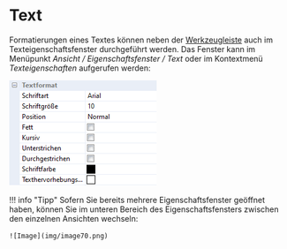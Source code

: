 # Text

Formatierungen eines Textes können neben der [Werkzeugleiste](../Report_bearbeiten/Text_und_Absatzbearbeitung.md) auch im Texteigenschaftsfenster durchgeführt werden. Das Fenster kann im Menüpunkt *Ansicht / Eigenschaftsfenster / Text* oder im Kontextmenü *Texteigenschaften* aufgerufen werden:

![Image](img/image69.png)

!!! info "Tipp"
    Sofern Sie bereits mehrere Eigenschaftsfenster geöffnet haben, können Sie im unteren Bereich des Eigenschaftsfensters zwischen den einzelnen Ansichten wechseln:
    
    ![Image](img/image70.png)